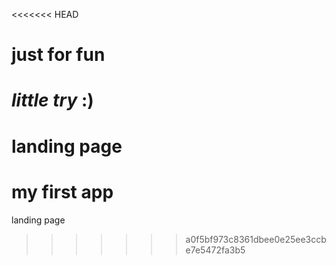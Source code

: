 <<<<<<< HEAD
# just for fun
 _little try_ :)
=======
landing page
=======
# my first app
  landing page
>>>>>>> a0f5bf973c8361dbee0e25ee3ccbe7e5472fa3b5
